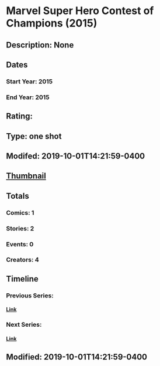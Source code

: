 # Marvel Super Hero Contest of Champions (2015)
## Description: None
## Dates
### Start Year: 2015
### End Year: 2015
## Rating: 
## Type: one shot
## Modifed: 2019-10-01T14:21:59-0400
## [Thumbnail](http://i.annihil.us/u/prod/marvel/i/mg/b/40/image_not_available.jpg)
## Totals
### Comics: 1
### Stories: 2
### Events: 0
### Creators: 4
## Timeline
### Previous Series: 
#### [Link]()
### Next Series: 
#### [Link]()
## Modified: 2019-10-01T14:21:59-0400